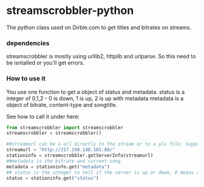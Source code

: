 streamscrobbler-python
======================

The python class used on Dirble.com to get titles and bitrates on streams.


### dependencies
streamscrobbler is mostly using urllib2, httplib and urlparse. So this need to be isntalled or you'll get errors.


### How to use it
You use one function to get a object of status and metadata.
status is a integer of 0,1,2 - 0 is down, 1 is up, 2 is up with metadata
metadata is a object of bitrate, content-type and songtitle.

See how to call it under here:
```Python
from streamscrobbler import streamscrobbler
streamscrobbler = streamscrobbler()

##streamurl can be a url directly to the stream or to a pls file. Support for m3u is coming soon.
streamurl = "http://217.198.148.101:80/"
stationinfo = streamscrobbler.getServerInfo(streamurl)
##metadata is the bitrate and current song
metadata = stationinfo.get("metadata")
## status is the integer to tell if the server is up or down, 0 means down, 1 up, 2 means up but also got metadata.
status = stationinfo.get("status")
```
